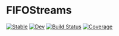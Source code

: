 # FIFOStreams

[![Stable](https://img.shields.io/badge/docs-stable-blue.svg)](https://simeonschaub.github.io/FIFOStreams.jl/stable)
[![Dev](https://img.shields.io/badge/docs-dev-blue.svg)](https://simeonschaub.github.io/FIFOStreams.jl/dev)
[![Build Status](https://github.com/simeonschaub/FIFOStreams.jl/workflows/CI/badge.svg)](https://github.com/simeonschaub/FIFOStreams.jl/actions)
[![Coverage](https://codecov.io/gh/simeonschaub/FIFOStreams.jl/branch/main/graph/badge.svg)](https://codecov.io/gh/simeonschaub/FIFOStreams.jl)
